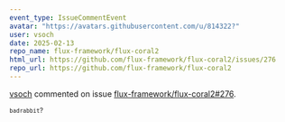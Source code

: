 ```yaml
---
event_type: IssueCommentEvent
avatar: "https://avatars.githubusercontent.com/u/814322?"
user: vsoch
date: 2025-02-13
repo_name: flux-framework/flux-coral2
html_url: https://github.com/flux-framework/flux-coral2/issues/276
repo_url: https://github.com/flux-framework/flux-coral2
---
```


<a href='https://github.com/vsoch' target='_blank'>vsoch</a> commented on issue <a href='https://github.com/flux-framework/flux-coral2/issues/276' target='_blank'>flux-framework/flux-coral2#276</a>.

<small>`badrabbit`?  